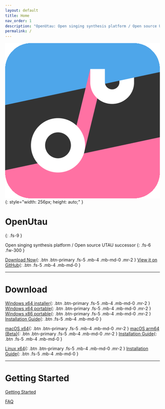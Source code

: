 ```yaml
---
layout: default
title: Home
nav_order: 1
description: "OpenUtau: Open singing synthesis platform / Open source UTAU successor"
permalink: /
---
```


![OpenUtau](assets/images/openutau.png){: style="width: 256px; height: auto;" }

# OpenUtau
{: .fs-9 }

Open singing synthesis platform / Open source UTAU successor
{: .fs-6 .fw-300 }

[Download Now](#download){: .btn .btn-primary .fs-5 .mb-4 .mb-md-0 .mr-2 }
[View it on GitHub](https://github.com/stakira/OpenUtau){: .btn .fs-5 .mb-4 .mb-md-0 }

---

# Download
[Windows x64 installer](https://github.com/stakira/OpenUtau/releases/latest/download/OpenUtau-win-x64.exe){: .btn .btn-primary .fs-5 .mb-4 .mb-md-0 .mr-2 }
[Windows x64 portable](https://github.com/stakira/OpenUtau/releases/latest/download/OpenUtau-win-x64.zip){: .btn .btn-primary .fs-5 .mb-4 .mb-md-0 .mr-2 }
[Windows x86 portable](https://github.com/stakira/OpenUtau/releases/latest/download/OpenUtau-win-x86.zip){: .btn .btn-primary .fs-5 .mb-4 .mb-md-0 .mr-2 }
[Installation Guide](https://github.com/stakira/OpenUtau/wiki/Getting-Started#windows){: .btn .fs-5 .mb-4 .mb-md-0 }

[macOS x64](https://github.com/stakira/OpenUtau/releases/latest/download/OpenUtau-osx-x64.dmg){: .btn .btn-primary .fs-5 .mb-4 .mb-md-0 .mr-2 }
[macOS arm64 (Beta)](https://github.com/stakira/OpenUtau/releases/download/0.1.547/OpenUtau-osx-arm64.dmg){: .btn .btn-primary .fs-5 .mb-4 .mb-md-0 .mr-2 }
[Installation Guide](https://github.com/stakira/OpenUtau/wiki/Getting-Started#macos){: .btn .fs-5 .mb-4 .mb-md-0 }

[Linux x64](https://github.com/stakira/OpenUtau/releases/latest/download/OpenUtau-linux-x64.tar.gz){: .btn .btn-primary .fs-5 .mb-4 .mb-md-0 .mr-2 }
[Installation Guide](https://github.com/stakira/OpenUtau/wiki/Getting-Started#linux){: .btn .fs-5 .mb-4 .mb-md-0 }

---

# Getting Started

[Getting Started](https://github.com/stakira/OpenUtau/wiki/Getting-Started) 

[FAQ](https://github.com/stakira/OpenUtau/wiki/FAQ)
